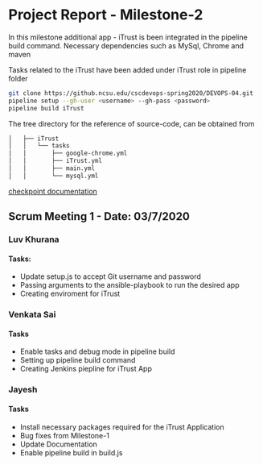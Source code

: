 # Project Report - Milestone-2

In this milestone additional app - iTrust is been integrated in the pipeline build command. Necessary dependencies such as MySql, Chrome and maven

Tasks related to the iTrust have been added under iTrust role in pipeline folder

```bash
git clone https://github.ncsu.edu/cscdevops-spring2020/DEVOPS-04.git
pipeline setup --gh-user <username> --gh-pass <password>
pipeline build iTrust
```

The tree directory for the reference of source-code, can be obtained from

```bash
│   ├── iTrust
│   │   └── tasks
│   │       ├── google-chrome.yml
│   │       ├── iTrust.yml
│   │       ├── main.yml
│   │       └── mysql.yml
```

[checkpoint documentation](/checkpoint.md)

## Scrum Meeting 1 - Date: 03/7/2020

### Luv Khurana

#### Tasks:

* Update setup.js to accept Git username and password
* Passing arguments to the ansible-playbook to run the desired app 
* Creating enviroment for iTrust

### Venkata Sai

#### Tasks

* Enable tasks and debug mode in pipeline build
* Setting up pipeline build command
* Creating Jenkins piepline for iTrust App

### Jayesh

#### Tasks  

* Install necessary packages required for the iTrust Application
* Bug fixes from Milestone-1 
* Update Documentation
* Enable pipeline build in build.js